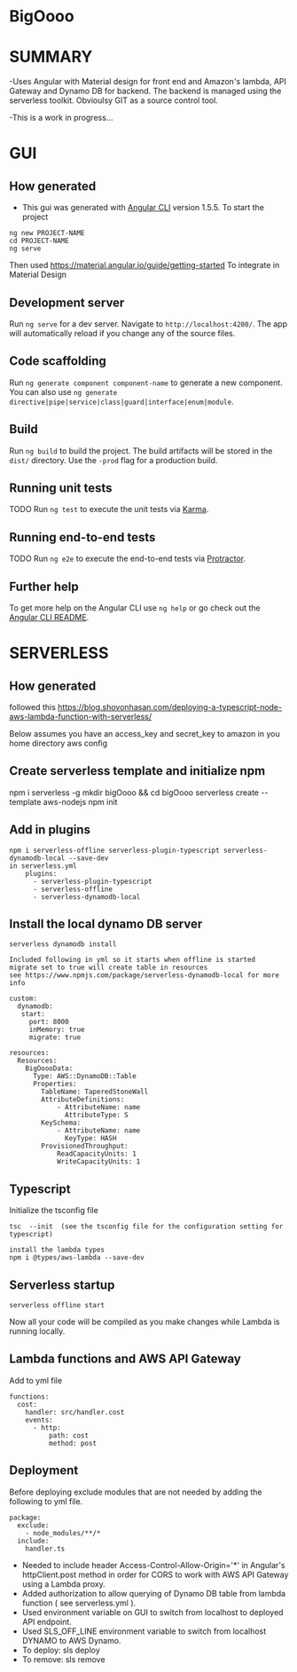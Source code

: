 # BigOooo 

# SUMMARY
-Uses Angular with Material design for front end and Amazon's lambda, API Gateway and Dynamo DB for backend. The backend is managed using the serverless toolkit. Obvioulsy GIT as a source control tool.

-This is a work in progress...  

# GUI

## How generated 
- This gui was generated with [Angular CLI](https://github.com/angular/angular-cli) version 1.5.5.
To start the project

```
ng new PROJECT-NAME
cd PROJECT-NAME
ng serve
```

Then used https://material.angular.io/guide/getting-started
To integrate in Material Design


## Development server

Run `ng serve` for a dev server. Navigate to `http://localhost:4200/`. The app will automatically reload if you change any of the source files.

## Code scaffolding

Run `ng generate component component-name` to generate a new component. You can also use `ng generate directive|pipe|service|class|guard|interface|enum|module`.

## Build

Run `ng build` to build the project. The build artifacts will be stored in the `dist/` directory. Use the `-prod` flag for a production build.

## Running unit tests

TODO Run `ng test` to execute the unit tests via [Karma](https://karma-runner.github.io). 

## Running end-to-end tests

TODO Run `ng e2e` to execute the end-to-end tests via [Protractor](http://www.protractortest.org/).

## Further help

To get more help on the Angular CLI use `ng help` or go check out the [Angular CLI README](https://github.com/angular/angular-cli/blob/master/README.md).

# SERVERLESS


## How generated 
followed this
https://blog.shovonhasan.com/deploying-a-typescript-node-aws-lambda-function-with-serverless/

Below assumes you have an access_key and secret_key to amazon in you home directory aws config

## Create serverless template and initialize npm
npm i serverless -g
mkdir bigOooo && cd bigOooo
serverless create --template aws-nodejs
npm init

## Add in plugins

```
npm i serverless-offline serverless-plugin-typescript serverless-dynamodb-local --save-dev
in serverless.yml
    plugins:
      - serverless-plugin-typescript
      - serverless-offline
      - serverless-dynamodb-local
```

## Install the local dynamo DB server

```
serverless dynamodb install

Included following in yml so it starts when offline is started
migrate set to true will create table in resources
see https://www.npmjs.com/package/serverless-dynamodb-local for more info

custom:
  dynamodb:
   start:
     port: 8000
     inMemory: true
     migrate: true

resources:
  Resources:
    BigOoooData:
      Type: AWS::DynamoDB::Table
      Properties:
        TableName: TaperedStoneWall
        AttributeDefinitions:
            - AttributeName: name
              AttributeType: S
        KeySchema:
            - AttributeName: name
              KeyType: HASH
        ProvisionedThroughput:
            ReadCapacityUnits: 1
            WriteCapacityUnits: 1

```
## Typescript
Initialize the tsconfig file
```
tsc  --init  (see the tsconfig file for the configuration setting for typescript)

install the lambda types
npm i @types/aws-lambda --save-dev

```

## Serverless startup

```
serverless offline start
```
Now all your code will be compiled as you make changes while Lambda is running locally.

## Lambda functions and AWS API Gateway
Add to yml file
```
functions:
  cost:
    handler: src/handler.cost
    events:
      - http:
          path: cost
          method: post
```


## Deployment

Before deploying exclude modules that are not needed by adding the following to yml file.

```
package:
  exclude:
    - node_modules/**/*
  include:
    handler.ts
```

- Needed to include header Access-Control-Allow-Origin='*' in Angular's httpClient.post method in order for CORS to work with AWS API Gateway using a Lambda proxy.
- Added authorization to allow querying of Dynamo DB table from lambda function ( see serverless.yml ).
- Used environment variable on GUI to switch from localhost to deployed API endpoint.
- Used SLS_OFF_LINE environment variable to switch from localhost DYNAMO to AWS Dynamo.
- To deploy:  sls deploy
- To remove:  sls remove


